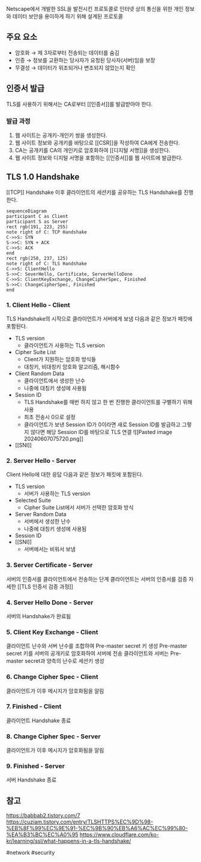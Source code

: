 Netscape에서 개발한 SSL을 발전시킨 프로토콜로 인터넷 상의 통신을 위한 개인 정보와 데이터 보안을 용이하게 하기 위해 설계된 프로토콜
## 주요 요소
- 암호화
	→ 제 3자로부터 전송되는 데이터를 숨김
- 인증
	→ 정보를 교환하는 당사자가 요청된 당사자(서버)임을 보장
- 무결성
	→ 데이터가 위조되거나 변조되지 않았는지 확인

## 인증서 발급
TLS를  사용하기 위해서는 CA로부터 [[인증서]]를 발급받아야 한다.
### 발급 과정
1. 웹 사이트는 공개키-개인키 쌍을 생성한다.
2. 웹 사이트 정보와 공개키를 바탕으로 [[CSR]]을 작성하여 CA에게 전송한다.
3. CA는 공개키를 CA의 개인키로 암호화하여 [[디지털 서명]]을 생성한다.
4. 웹 사이트 정보와 디지털 서명을 포함하는 [[인증서]]를 웹 사이트에 발급한다.
## TLS 1.0 Handshake
[[TCP]] Handshake 이후 클라이언트의 세션키를 공유하는 TLS Handshake를 진행한다.

```mermaid
sequenceDiagram 
participant C as Client 
participant S as Server 
rect rgb(191, 223, 255) 
note right of C: TCP Handshake 
C->>S: SYN 
S->>C: SYN + ACK 
C->>S: ACK 
end 
rect rgb(250, 237, 125) 
note right of C: TLS Handshake 
C->>S: ClientHello 
S->>C: SeverHello, Certificate, ServerHelloDone 
C->>S: ClientKeyExchange, ChangeCipherSpec, Finished 
S->>C: ChangeCipherSpec, Finished 
end
```
### 1. Client Hello - Client
TLS Handshake의 시작으로 클라이언트가 서버에게 보냄
다음과 같은 정보가 패킷에 포함된다.
- TLS version
	- 클라이언트가 사용하는 TLS version
- Cipher Suite List
	- Client가 지원하는 암호화 방식들
	- 대칭키, 비대칭키 암호화 알고리즘, 해시함수
- Client Random Data
	- 클라이언트에서 생성한 난수
	- 나중에 대칭키 생성에 사용됨
- Session ID
	- TLS Handshake를 매번 하지 않고 한 번 진행한 클라이언트를 구별하기 위해 사용
	- 최초 전송시 0으로 설정
	- 클라이언트가 보낸 Session ID가 0이라면 새로 Session ID를 발급하고 그렇지 않다면 해당 Session ID를 바탕으로 TLS 연결
	![[Pasted image 20240607075720.png]]
- [[SNI]]
### 2. Server Hello - Server
Client Hello에 대한 응답
다음과 같은 정보가 패킷에 포함된다.
- TLS version
	- 서버가 사용하는 TLS version
- Selected Suite
	- Cipher Suite List에서 서버가 선택한 암호화 방식
- Server Random Data
	- 서버에서 생성한 난수
	- 나중에 대칭키 생성에 사용됨
- Session ID
- [[SNI]]
	- 서버에서는 비워서 보냄
### 3. Server Certificate - Server
서버의 인증서를 클라이언트에서 전송하는 단계
클라이언트는 서버의 인증서를 검증
자세한 [[TLS 인증서 검증 과정]]
### 4. Server Hello Done - Server
서버의 Handshake가 완료됨
### 5. Client Key Exchange - Client
클라이언트 난수와 서버 난수를 조합하여 Pre-master secret 키 생성
Pre-master secret 키를 서버의 공개키로 암호화하여 서버에 전송
클라이언트와 서버는 Pre-master secret과 양측의 난수로 세션키 생성
### 6. Change Cipher Spec - Client
클라이언트가 이후 메시지가 암호화됨을 알림
### 7. Finished - Client
클라이언트 Handshake 종료
### 8. Change Cipher Spec - Server
클라이언트가 이후 메시지가 암호화됨을 알림
### 9. Finished - Server
서버 Handshake 종료

## 참고
https://babbab2.tistory.com/7
https://cuziam.tistory.com/entry/TLSHTTPS%EC%9D%98-%EB%8F%99%EC%9E%91-%EC%9B%90%EB%A6%AC%EC%99%80-%EA%B3%BC%EC%A0%95
https://www.cloudflare.com/ko-kr/learning/ssl/what-happens-in-a-tls-handshake/

#network #security